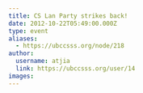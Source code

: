 ```yaml
---
title: CS Lan Party strikes back! 
date: 2012-10-22T05:49:00.000Z
type: event
aliases:
  - https://ubccsss.org/node/218
author:
  username: atjia
  link: https://ubccsss.org/user/14
images:
---
```


